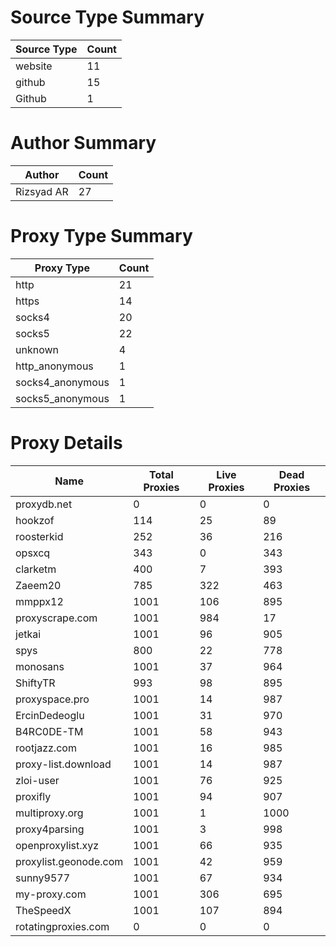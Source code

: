 # Source Type Summary

| Source Type | Count |
|-------------|-------|
| website | 11 |
| github | 15 |
| Github | 1 |


# Author Summary

| Author | Count |
|--------|-------|
| Rizsyad AR | 27 |


# Proxy Type Summary

| Proxy Type | Count |
|------------|-------|
| http | 21 |
| https | 14 |
| socks4 | 20 |
| socks5 | 22 |
| unknown | 4 |
| http_anonymous | 1 |
| socks4_anonymous | 1 |
| socks5_anonymous | 1 |


# Proxy Details

| Name | Total Proxies | Live Proxies | Dead Proxies |
|------|---------------|--------------|---------------|
| proxydb.net | 0 | 0 | 0 |
| hookzof | 114 | 25 | 89 |
| roosterkid | 252 | 36 | 216 |
| opsxcq | 343 | 0 | 343 |
| clarketm | 400 | 7 | 393 |
| Zaeem20 | 785 | 322 | 463 |
| mmppx12 | 1001 | 106 | 895 |
| proxyscrape.com | 1001 | 984 | 17 |
| jetkai | 1001 | 96 | 905 |
| spys | 800 | 22 | 778 |
| monosans | 1001 | 37 | 964 |
| ShiftyTR | 993 | 98 | 895 |
| proxyspace.pro | 1001 | 14 | 987 |
| ErcinDedeoglu | 1001 | 31 | 970 |
| B4RC0DE-TM | 1001 | 58 | 943 |
| rootjazz.com | 1001 | 16 | 985 |
| proxy-list.download | 1001 | 14 | 987 |
| zloi-user | 1001 | 76 | 925 |
| proxifly | 1001 | 94 | 907 |
| multiproxy.org | 1001 | 1 | 1000 |
| proxy4parsing | 1001 | 3 | 998 |
| openproxylist.xyz | 1001 | 66 | 935 |
| proxylist.geonode.com | 1001 | 42 | 959 |
| sunny9577 | 1001 | 67 | 934 |
| my-proxy.com | 1001 | 306 | 695 |
| TheSpeedX | 1001 | 107 | 894 |
| rotatingproxies.com | 0 | 0 | 0 |
